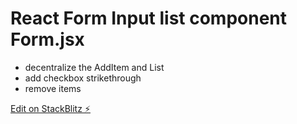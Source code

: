 # React Form Input list component Form.jsx

* decentralize the AddItem and List
* add checkbox strikethrough
* remove items

[Edit on StackBlitz ⚡️](https://stackblitz.com/edit/vitejs-vite-1qp3ty)

